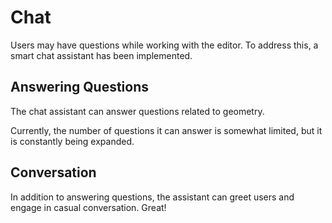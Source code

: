 # Chat
Users may have questions while working with the editor. To address this, a smart chat assistant has been implemented.

## Answering Questions
The chat assistant can answer questions related to geometry.

Currently, the number of questions it can answer is somewhat limited, but it is constantly being expanded.

## Conversation
In addition to answering questions, the assistant can greet users and engage in casual conversation. Great!

